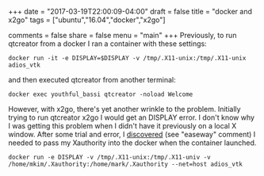 +++
date = "2017-03-19T22:00:09-04:00"
draft = false
title = "docker and x2go"
tags = ["ubuntu","16.04","docker","x2go"]

comments = false
share = false
menu = "main"
+++
Previously, to run qtcreator from a docker I ran a container with these settings:

~~~~
docker run -it -e DISPLAY=$DISPLAY -v /tmp/.X11-unix:/tmp/.X11-unix adios_vtk
~~~~
and then executed qtcreator from another terminal:

~~~~
docker exec youthful_bassi qtcreator -noload Welcome
~~~~

However, with x2go, there's yet another wrinkle to the problem. Initially trying to run qtcreator 
x2go I would get an DISPLAY error. I don't know why I was getting this problem when I didn't have it previously on a local X window. 
After some trial and error, I [discovered](http://fabiorehm.com/blog/2014/09/11/running-gui-apps-with-docker/) (see "easeway" comment) I needed 
to pass my Xauthority into the docker when the container launched.

~~~~
docker run -e DISPLAY -v /tmp/.X11-unix:/tmp/.X11-univ -v /home/mkim/.Xauthority:/home/mark/.Xauthority --net=host adios_vtk
~~~~

